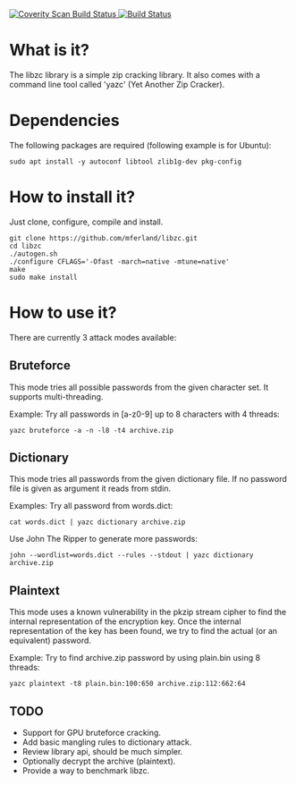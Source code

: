 <a href="https://scan.coverity.com/projects/mferland-libzc">
  <img alt="Coverity Scan Build Status"
       src="https://scan.coverity.com/projects/7176/badge.svg"/>
</a>

<a href="https://travis-ci.org/mferland/libzc">
   <img alt="Build Status"
        src="https://travis-ci.org/mferland/libzc.svg?branch=master"/>
</a>

What is it?
===========
The libzc library is a simple zip cracking library. It also comes with
a command line tool called 'yazc' (Yet Another Zip Cracker).

Dependencies
============

The following packages are required (following example is for Ubuntu):

    sudo apt install -y autoconf libtool zlib1g-dev pkg-config

How to install it?
==================

Just clone, configure, compile and install.

    git clone https://github.com/mferland/libzc.git
    cd libzc
    ./autogen.sh
    ./configure CFLAGS='-Ofast -march=native -mtune=native'
    make
    sudo make install

How to use it?
==============
There are currently 3 attack modes available:

Bruteforce
----------
This mode tries all possible passwords from the given character
set. It supports multi-threading.

Example:
Try all passwords in [a-z0-9] up to 8 characters with 4 threads:

    yazc bruteforce -a -n -l8 -t4 archive.zip

Dictionary
----------
This mode tries all passwords from the given dictionary file. If no
password file is given as argument it reads from stdin.

Examples:
Try all password from words.dict:

    cat words.dict | yazc dictionary archive.zip

Use John The Ripper to generate more passwords:

    john --wordlist=words.dict --rules --stdout | yazc dictionary archive.zip

Plaintext
---------
This mode uses a known vulnerability in the pkzip stream cipher to
find the internal representation of the encryption key. Once the
internal representation of the key has been found, we try to find the
actual (or an equivalent) password.

Example:
Try to find archive.zip password by using plain.bin using 8 threads:

    yazc plaintext -t8 plain.bin:100:650 archive.zip:112:662:64

TODO
----
- Support for GPU bruteforce cracking.
- Add basic mangling rules to dictionary attack.
- Review library api, should be much simpler.
- Optionally decrypt the archive (plaintext).
- Provide a way to benchmark libzc.
